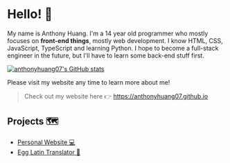# Hello! 👋

My name is Anthony Huang. I'm a 14 year old programmer who mostly focuses on **front-end things**, mostly web development. I know HTML, CSS, JavaScript, TypeScript and learning Python. I hope to become a full-stack engineer in the future, but I'll have to learn some back-end stuff first. 

[![anthonyhuang07's GitHub stats](https://github-readme-stats.vercel.app/api?username=anthonyhuang07)](https://github.com/anthonyhuang07)

Please visit my website any time to learn more about me!

> Check out my website here 👉 https://anthonyhuang07.github.io

## Projects 🗺️
- [Personal Website 💻](https://anthonyhuang07.github.io)
- [Egg Latin Translator 🥚](https://anthonyhuang07.github.io/Egg-Latin-Translator/)
